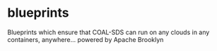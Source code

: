 # blueprints
Blueprints which ensure that COAL-SDS can run on any clouds in any containers, anywhere... powered by Apache Brooklyn
